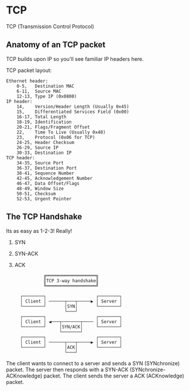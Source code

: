 
TCP
========

TCP (Transmission Control Protocol)


Anatomy of an TCP packet
--------

TCP builds upon IP so you'll see familiar IP headers here.

TCP packet layout:

	Ethernet header:
		0-5,   Destination MAC
		6-11,  Source MAC
		12-13, Type IP (0x0800)
	IP header:
		14,    Version/Header Length (Usually 0x45)
		15,    Differentiated Services Field (0x00)
		16-17, Total Length
		18-19, Identification
		20-21, Flags/Fragment Offset
		22,    Time To Live (Usually 0x40)
		23,    Protocol (0x06 for TCP)
		24-25, Header Checksum
		26-29, Source IP
		30-33, Destination IP
	TCP header:
		34-35, Source Port
		36-37, Destination Port
		38-41, Sequence Number
		42-45, Acknowledgement Number
		46-47, Data Offset/Flags
		48-49, Window Size
		50-51, Checksum
		52-53, Urgent Pointer


The TCP Handshake
------

Its as easy as 1-2-3! Really!

1. SYN
2. SYN-ACK
3. ACK

		          ╔═══════════════════╗         
		          ║TCP 3-way handshake║         
		          ╚═══════════════════╝         
	                                        
		 ┌────────┐                   ┌────────┐
		 │ Client │ ──────┬───┬─────▶ │ Server │
		 └────────┘       │SYN│       └────────┘
		                  └───┘                 
		 ┌────────┐                   ┌────────┐
		 │ Client │ ◀───┬───────┬──── │ Server │
		 └────────┘     │SYN/ACK│     └────────┘
		                └───────┘               
		 ┌────────┐                   ┌────────┐
		 │ Client │ ──────┬───┬─────▶ │ Server │
		 └────────┘       │ACK│       └────────┘
		                  └───┘                 

The client wants to connect to a server and sends a SYN (SYNchronize) packet. The server then responds with a SYN-ACK (SYNchronize-ACKnowledge) packet. The client sends the server a ACK (ACKnowledge) packet.
